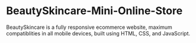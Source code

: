 # BeautySkincare-Mini-Online-Store

BeautySkincare is a fully responsive ecommerce website, maximum compatiblities in all mobile devices, built using HTML, CSS, and JavaScript.
